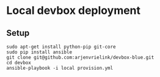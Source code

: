 # Local devbox deployment

## Setup

    sudo apt-get install python-pip git-core
    sudo pip install ansible
    git clone git@github.com:arjenvrielink/devbox-blue.git
    cd devbox
    ansible-playbook -i local provision.yml
